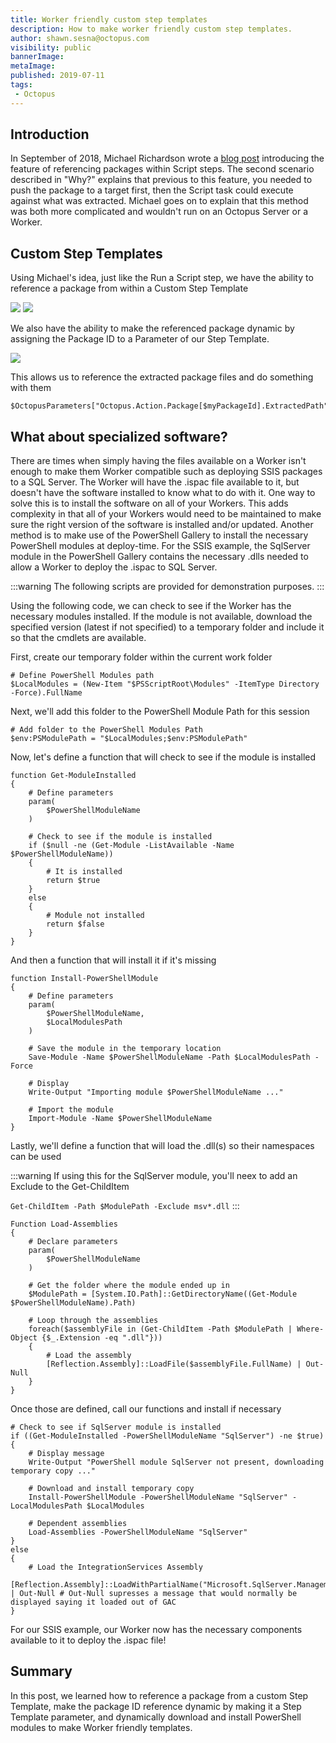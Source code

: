 ```yaml
---
title: Worker friendly custom step templates
description: How to make worker friendly custom step templates.
author: shawn.sesna@octopus.com
visibility: public
bannerImage: 
metaImage: 
published: 2019-07-11
tags:
 - Octopus
---
```


## Introduction

In September of 2018, Michael Richardson wrote a [blog post](https://octopus.com/blog/script-step-packages) introducing the feature of referencing packages within Script steps. The second scenario described in "Why?" explains that previous to this feature, you needed to push the package to a target first, then the Script task could execute against what was extracted.  Michael goes on to explain that this method was both more complicated and wouldn't run on an Octopus Server or a Worker.

## Custom Step Templates

Using Michael's idea, just like the Run a Script step, we have the ability to reference a package from within a Custom Step Template

![](reference-a-package.png)
![](reference-a-package2.png)

We also have the ability to make the referenced package dynamic by assigning the Package ID to a Parameter of our Step Template.

![](reference-a-package-variable.png)

This allows us to reference the extracted package files and do something with them

```PS
$OctopusParameters["Octopus.Action.Package[$myPackageId].ExtractedPath"]
```

## What about specialized software?

There are times when simply having the files available on a Worker isn't enough to make them Worker compatible such as deploying SSIS packages to a SQL Server.  The Worker will have the .ispac file available to it, but doesn't have the software installed to know what to do with it.  One way to solve this is to install the software on all of your Workers.  This adds complexity in that all of your Workers would need to be maintained to make sure the right version of the software is installed and/or updated.  Another method is to make use of the PowerShell Gallery to install the necessary PowerShell modules at deploy-time. For the SSIS example, the SqlServer module in the PowerShell Gallery contains the necessary .dlls needed to allow a Worker to deploy the .ispac to SQL Server.

:::warning
The following scripts are provided for demonstration purposes.
:::

Using the following code, we can check to see if the Worker has the necessary modules installed.  If the module is not available, download the specified version (latest if not specified) to a temporary folder and include it so that the cmdlets are available.

First, create our temporary folder within the current work folder

```PS
# Define PowerShell Modules path
$LocalModules = (New-Item "$PSScriptRoot\Modules" -ItemType Directory -Force).FullName
```

Next, we'll add this folder to the PowerShell Module Path for this session

```PS
# Add folder to the PowerShell Modules Path
$env:PSModulePath = "$LocalModules;$env:PSModulePath"
```

Now, let's define a function that will check to see if the module is installed

```PS
function Get-ModuleInstalled
{
    # Define parameters
    param(
        $PowerShellModuleName
    )

    # Check to see if the module is installed
    if ($null -ne (Get-Module -ListAvailable -Name $PowerShellModuleName))
    {
        # It is installed
        return $true
    }
    else
    {
        # Module not installed
        return $false
    }
}
```

And then a function that will install it if it's missing

```PS
function Install-PowerShellModule
{
    # Define parameters
    param(
        $PowerShellModuleName,
        $LocalModulesPath
    )

    # Save the module in the temporary location
    Save-Module -Name $PowerShellModuleName -Path $LocalModulesPath -Force

    # Display
    Write-Output "Importing module $PowerShellModuleName ..."

    # Import the module
    Import-Module -Name $PowerShellModuleName
}
```

Lastly, we'll define a function that will load the .dll(s) so their namespaces can be used

:::warning
If using this for the SqlServer module, you'll neex to add an Exclude to the Get-ChildItem

`Get-ChildItem -Path $ModulePath -Exclude msv*.dll`
:::

```PS
Function Load-Assemblies
{
    # Declare parameters
    param(
        $PowerShellModuleName
    )
    
    # Get the folder where the module ended up in
    $ModulePath = [System.IO.Path]::GetDirectoryName((Get-Module $PowerShellModuleName).Path)
    
    # Loop through the assemblies
    foreach($assemblyFile in (Get-ChildItem -Path $ModulePath | Where-Object {$_.Extension -eq ".dll"}))
    {
        # Load the assembly
        [Reflection.Assembly]::LoadFile($assemblyFile.FullName) | Out-Null
    }    
}
```

Once those are defined, call our functions and install if necessary

```PS
# Check to see if SqlServer module is installed
if ((Get-ModuleInstalled -PowerShellModuleName "SqlServer") -ne $true)
{
	# Display message
    Write-Output "PowerShell module SqlServer not present, downloading temporary copy ..."
    
    # Download and install temporary copy
    Install-PowerShellModule -PowerShellModuleName "SqlServer" -LocalModulesPath $LocalModules
    
    # Dependent assemblies
    Load-Assemblies -PowerShellModuleName "SqlServer"
}
else
{
    # Load the IntegrationServices Assembly
    [Reflection.Assembly]::LoadWithPartialName("Microsoft.SqlServer.Management.IntegrationServices") | Out-Null # Out-Null supresses a message that would normally be displayed saying it loaded out of GAC
}
```
For our SSIS example, our Worker now has the necessary components available to it to deploy the .ispac file!

## Summary
In this post, we learned how to reference a package from a custom Step Template, make the package ID reference dynamic by making it a Step Template parameter, and dynamically download and install PowerShell modules to make Worker friendly templates.